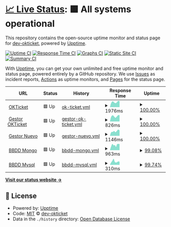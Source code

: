 # [📈 Live Status](https://dev-okticket.github.io/statusT): <!--live status--> **🟩 All systems operational**

This repository contains the open-source uptime monitor and status page for [dev-okticket](https://dev-okticket.github.io/statusT), powered by [Upptime](https://github.com/upptime/upptime).

[![Uptime CI](https://github.com/dev-okticket/statusT/workflows/Uptime%20CI/badge.svg)](https://github.com/dev-okticket/statusT/actions?query=workflow%3A%22Uptime+CI%22)
[![Response Time CI](https://github.com/dev-okticket/statusT/workflows/Response%20Time%20CI/badge.svg)](https://github.com/dev-okticket/statusT/actions?query=workflow%3A%22Response+Time+CI%22)
[![Graphs CI](https://github.com/dev-okticket/statusT/workflows/Graphs%20CI/badge.svg)](https://github.com/dev-okticket/statusT/actions?query=workflow%3A%22Graphs+CI%22)
[![Static Site CI](https://github.com/dev-okticket/statusT/workflows/Static%20Site%20CI/badge.svg)](https://github.com/dev-okticket/statusT/actions?query=workflow%3A%22Static+Site+CI%22)
[![Summary CI](https://github.com/dev-okticket/statusT/workflows/Summary%20CI/badge.svg)](https://github.com/dev-okticket/statusT/actions?query=workflow%3A%22Summary+CI%22)

With [Upptime](https://upptime.js.org), you can get your own unlimited and free uptime monitor and status page, powered entirely by a GitHub repository. We use [Issues](https://github.com/dev-okticket/statusT/issues) as incident reports, [Actions](https://github.com/dev-okticket/statusT/actions) as uptime monitors, and [Pages](https://dev-okticket.github.io/statusT) for the status page.

<!--start: status pages-->
<!-- This summary is generated by Upptime (https://github.com/upptime/upptime) -->
<!-- Do not edit this manually, your changes will be overwritten -->
<!-- prettier-ignore -->
| URL | Status | History | Response Time | Uptime |
| --- | ------ | ------- | ------------- | ------ |
| <img alt="" src="https://icons.duckduckgo.com/ip3/www.okticket.es.ico" height="13"> [OKTicket](https://www.okticket.es) | 🟩 Up | [ok-ticket.yml](https://github.com/dev-okticket/statusT/commits/HEAD/history/ok-ticket.yml) | <details><summary><img alt="Response time graph" src="./graphs/ok-ticket/response-time-week.png" height="20"> 1976ms</summary><br><a href="https://dev-okticket.github.io/statusT/history/ok-ticket"><img alt="Response time 2043" src="https://img.shields.io/endpoint?url=https%3A%2F%2Fraw.githubusercontent.com%2Fdev-okticket%2FstatusT%2FHEAD%2Fapi%2Fok-ticket%2Fresponse-time.json"></a><br><a href="https://dev-okticket.github.io/statusT/history/ok-ticket"><img alt="24-hour response time 2303" src="https://img.shields.io/endpoint?url=https%3A%2F%2Fraw.githubusercontent.com%2Fdev-okticket%2FstatusT%2FHEAD%2Fapi%2Fok-ticket%2Fresponse-time-day.json"></a><br><a href="https://dev-okticket.github.io/statusT/history/ok-ticket"><img alt="7-day response time 1976" src="https://img.shields.io/endpoint?url=https%3A%2F%2Fraw.githubusercontent.com%2Fdev-okticket%2FstatusT%2FHEAD%2Fapi%2Fok-ticket%2Fresponse-time-week.json"></a><br><a href="https://dev-okticket.github.io/statusT/history/ok-ticket"><img alt="30-day response time 3218" src="https://img.shields.io/endpoint?url=https%3A%2F%2Fraw.githubusercontent.com%2Fdev-okticket%2FstatusT%2FHEAD%2Fapi%2Fok-ticket%2Fresponse-time-month.json"></a><br><a href="https://dev-okticket.github.io/statusT/history/ok-ticket"><img alt="1-year response time 2043" src="https://img.shields.io/endpoint?url=https%3A%2F%2Fraw.githubusercontent.com%2Fdev-okticket%2FstatusT%2FHEAD%2Fapi%2Fok-ticket%2Fresponse-time-year.json"></a></details> | <details><summary><a href="https://dev-okticket.github.io/statusT/history/ok-ticket">100.00%</a></summary><a href="https://dev-okticket.github.io/statusT/history/ok-ticket"><img alt="All-time uptime 99.50%" src="https://img.shields.io/endpoint?url=https%3A%2F%2Fraw.githubusercontent.com%2Fdev-okticket%2FstatusT%2FHEAD%2Fapi%2Fok-ticket%2Fuptime.json"></a><br><a href="https://dev-okticket.github.io/statusT/history/ok-ticket"><img alt="24-hour uptime 100.00%" src="https://img.shields.io/endpoint?url=https%3A%2F%2Fraw.githubusercontent.com%2Fdev-okticket%2FstatusT%2FHEAD%2Fapi%2Fok-ticket%2Fuptime-day.json"></a><br><a href="https://dev-okticket.github.io/statusT/history/ok-ticket"><img alt="7-day uptime 100.00%" src="https://img.shields.io/endpoint?url=https%3A%2F%2Fraw.githubusercontent.com%2Fdev-okticket%2FstatusT%2FHEAD%2Fapi%2Fok-ticket%2Fuptime-week.json"></a><br><a href="https://dev-okticket.github.io/statusT/history/ok-ticket"><img alt="30-day uptime 96.43%" src="https://img.shields.io/endpoint?url=https%3A%2F%2Fraw.githubusercontent.com%2Fdev-okticket%2FstatusT%2FHEAD%2Fapi%2Fok-ticket%2Fuptime-month.json"></a><br><a href="https://dev-okticket.github.io/statusT/history/ok-ticket"><img alt="1-year uptime 99.50%" src="https://img.shields.io/endpoint?url=https%3A%2F%2Fraw.githubusercontent.com%2Fdev-okticket%2FstatusT%2FHEAD%2Fapi%2Fok-ticket%2Fuptime-year.json"></a></details>
| <img alt="" src="https://icons.duckduckgo.com/ip3/admin.okticket.es.ico" height="13"> [Gestor OKTicket](https://admin.okticket.es/) | 🟩 Up | [gestor-ok-ticket.yml](https://github.com/dev-okticket/statusT/commits/HEAD/history/gestor-ok-ticket.yml) | <details><summary><img alt="Response time graph" src="./graphs/gestor-ok-ticket/response-time-week.png" height="20"> 826ms</summary><br><a href="https://dev-okticket.github.io/statusT/history/gestor-ok-ticket"><img alt="Response time 1062" src="https://img.shields.io/endpoint?url=https%3A%2F%2Fraw.githubusercontent.com%2Fdev-okticket%2FstatusT%2FHEAD%2Fapi%2Fgestor-ok-ticket%2Fresponse-time.json"></a><br><a href="https://dev-okticket.github.io/statusT/history/gestor-ok-ticket"><img alt="24-hour response time 983" src="https://img.shields.io/endpoint?url=https%3A%2F%2Fraw.githubusercontent.com%2Fdev-okticket%2FstatusT%2FHEAD%2Fapi%2Fgestor-ok-ticket%2Fresponse-time-day.json"></a><br><a href="https://dev-okticket.github.io/statusT/history/gestor-ok-ticket"><img alt="7-day response time 826" src="https://img.shields.io/endpoint?url=https%3A%2F%2Fraw.githubusercontent.com%2Fdev-okticket%2FstatusT%2FHEAD%2Fapi%2Fgestor-ok-ticket%2Fresponse-time-week.json"></a><br><a href="https://dev-okticket.github.io/statusT/history/gestor-ok-ticket"><img alt="30-day response time 786" src="https://img.shields.io/endpoint?url=https%3A%2F%2Fraw.githubusercontent.com%2Fdev-okticket%2FstatusT%2FHEAD%2Fapi%2Fgestor-ok-ticket%2Fresponse-time-month.json"></a><br><a href="https://dev-okticket.github.io/statusT/history/gestor-ok-ticket"><img alt="1-year response time 1062" src="https://img.shields.io/endpoint?url=https%3A%2F%2Fraw.githubusercontent.com%2Fdev-okticket%2FstatusT%2FHEAD%2Fapi%2Fgestor-ok-ticket%2Fresponse-time-year.json"></a></details> | <details><summary><a href="https://dev-okticket.github.io/statusT/history/gestor-ok-ticket">100.00%</a></summary><a href="https://dev-okticket.github.io/statusT/history/gestor-ok-ticket"><img alt="All-time uptime 99.99%" src="https://img.shields.io/endpoint?url=https%3A%2F%2Fraw.githubusercontent.com%2Fdev-okticket%2FstatusT%2FHEAD%2Fapi%2Fgestor-ok-ticket%2Fuptime.json"></a><br><a href="https://dev-okticket.github.io/statusT/history/gestor-ok-ticket"><img alt="24-hour uptime 100.00%" src="https://img.shields.io/endpoint?url=https%3A%2F%2Fraw.githubusercontent.com%2Fdev-okticket%2FstatusT%2FHEAD%2Fapi%2Fgestor-ok-ticket%2Fuptime-day.json"></a><br><a href="https://dev-okticket.github.io/statusT/history/gestor-ok-ticket"><img alt="7-day uptime 100.00%" src="https://img.shields.io/endpoint?url=https%3A%2F%2Fraw.githubusercontent.com%2Fdev-okticket%2FstatusT%2FHEAD%2Fapi%2Fgestor-ok-ticket%2Fuptime-week.json"></a><br><a href="https://dev-okticket.github.io/statusT/history/gestor-ok-ticket"><img alt="30-day uptime 100.00%" src="https://img.shields.io/endpoint?url=https%3A%2F%2Fraw.githubusercontent.com%2Fdev-okticket%2FstatusT%2FHEAD%2Fapi%2Fgestor-ok-ticket%2Fuptime-month.json"></a><br><a href="https://dev-okticket.github.io/statusT/history/gestor-ok-ticket"><img alt="1-year uptime 99.99%" src="https://img.shields.io/endpoint?url=https%3A%2F%2Fraw.githubusercontent.com%2Fdev-okticket%2FstatusT%2FHEAD%2Fapi%2Fgestor-ok-ticket%2Fuptime-year.json"></a></details>
| <img alt="" src="https://icons.duckduckgo.com/ip3/adminokt.okticket.es.ico" height="13"> [Gestor Nuevo](https://adminokt.okticket.es/) | 🟩 Up | [gestor-nuevo.yml](https://github.com/dev-okticket/statusT/commits/HEAD/history/gestor-nuevo.yml) | <details><summary><img alt="Response time graph" src="./graphs/gestor-nuevo/response-time-week.png" height="20"> 1146ms</summary><br><a href="https://dev-okticket.github.io/statusT/history/gestor-nuevo"><img alt="Response time 936" src="https://img.shields.io/endpoint?url=https%3A%2F%2Fraw.githubusercontent.com%2Fdev-okticket%2FstatusT%2FHEAD%2Fapi%2Fgestor-nuevo%2Fresponse-time.json"></a><br><a href="https://dev-okticket.github.io/statusT/history/gestor-nuevo"><img alt="24-hour response time 1352" src="https://img.shields.io/endpoint?url=https%3A%2F%2Fraw.githubusercontent.com%2Fdev-okticket%2FstatusT%2FHEAD%2Fapi%2Fgestor-nuevo%2Fresponse-time-day.json"></a><br><a href="https://dev-okticket.github.io/statusT/history/gestor-nuevo"><img alt="7-day response time 1146" src="https://img.shields.io/endpoint?url=https%3A%2F%2Fraw.githubusercontent.com%2Fdev-okticket%2FstatusT%2FHEAD%2Fapi%2Fgestor-nuevo%2Fresponse-time-week.json"></a><br><a href="https://dev-okticket.github.io/statusT/history/gestor-nuevo"><img alt="30-day response time 1050" src="https://img.shields.io/endpoint?url=https%3A%2F%2Fraw.githubusercontent.com%2Fdev-okticket%2FstatusT%2FHEAD%2Fapi%2Fgestor-nuevo%2Fresponse-time-month.json"></a><br><a href="https://dev-okticket.github.io/statusT/history/gestor-nuevo"><img alt="1-year response time 936" src="https://img.shields.io/endpoint?url=https%3A%2F%2Fraw.githubusercontent.com%2Fdev-okticket%2FstatusT%2FHEAD%2Fapi%2Fgestor-nuevo%2Fresponse-time-year.json"></a></details> | <details><summary><a href="https://dev-okticket.github.io/statusT/history/gestor-nuevo">100.00%</a></summary><a href="https://dev-okticket.github.io/statusT/history/gestor-nuevo"><img alt="All-time uptime 100.00%" src="https://img.shields.io/endpoint?url=https%3A%2F%2Fraw.githubusercontent.com%2Fdev-okticket%2FstatusT%2FHEAD%2Fapi%2Fgestor-nuevo%2Fuptime.json"></a><br><a href="https://dev-okticket.github.io/statusT/history/gestor-nuevo"><img alt="24-hour uptime 100.00%" src="https://img.shields.io/endpoint?url=https%3A%2F%2Fraw.githubusercontent.com%2Fdev-okticket%2FstatusT%2FHEAD%2Fapi%2Fgestor-nuevo%2Fuptime-day.json"></a><br><a href="https://dev-okticket.github.io/statusT/history/gestor-nuevo"><img alt="7-day uptime 100.00%" src="https://img.shields.io/endpoint?url=https%3A%2F%2Fraw.githubusercontent.com%2Fdev-okticket%2FstatusT%2FHEAD%2Fapi%2Fgestor-nuevo%2Fuptime-week.json"></a><br><a href="https://dev-okticket.github.io/statusT/history/gestor-nuevo"><img alt="30-day uptime 100.00%" src="https://img.shields.io/endpoint?url=https%3A%2F%2Fraw.githubusercontent.com%2Fdev-okticket%2FstatusT%2FHEAD%2Fapi%2Fgestor-nuevo%2Fuptime-month.json"></a><br><a href="https://dev-okticket.github.io/statusT/history/gestor-nuevo"><img alt="1-year uptime 100.00%" src="https://img.shields.io/endpoint?url=https%3A%2F%2Fraw.githubusercontent.com%2Fdev-okticket%2FstatusT%2FHEAD%2Fapi%2Fgestor-nuevo%2Fuptime-year.json"></a></details>
| <img alt="" src="https://icons.duckduckgo.com/ip3/api.okticket.es.ico" height="13"> [BBDD Mongo](https://api.okticket.es/v2/public/api/monitor/mongodb) | 🟩 Up | [bbdd-mongo.yml](https://github.com/dev-okticket/statusT/commits/HEAD/history/bbdd-mongo.yml) | <details><summary><img alt="Response time graph" src="./graphs/bbdd-mongo/response-time-week.png" height="20"> 963ms</summary><br><a href="https://dev-okticket.github.io/statusT/history/bbdd-mongo"><img alt="Response time 1207" src="https://img.shields.io/endpoint?url=https%3A%2F%2Fraw.githubusercontent.com%2Fdev-okticket%2FstatusT%2FHEAD%2Fapi%2Fbbdd-mongo%2Fresponse-time.json"></a><br><a href="https://dev-okticket.github.io/statusT/history/bbdd-mongo"><img alt="24-hour response time 1147" src="https://img.shields.io/endpoint?url=https%3A%2F%2Fraw.githubusercontent.com%2Fdev-okticket%2FstatusT%2FHEAD%2Fapi%2Fbbdd-mongo%2Fresponse-time-day.json"></a><br><a href="https://dev-okticket.github.io/statusT/history/bbdd-mongo"><img alt="7-day response time 963" src="https://img.shields.io/endpoint?url=https%3A%2F%2Fraw.githubusercontent.com%2Fdev-okticket%2FstatusT%2FHEAD%2Fapi%2Fbbdd-mongo%2Fresponse-time-week.json"></a><br><a href="https://dev-okticket.github.io/statusT/history/bbdd-mongo"><img alt="30-day response time 943" src="https://img.shields.io/endpoint?url=https%3A%2F%2Fraw.githubusercontent.com%2Fdev-okticket%2FstatusT%2FHEAD%2Fapi%2Fbbdd-mongo%2Fresponse-time-month.json"></a><br><a href="https://dev-okticket.github.io/statusT/history/bbdd-mongo"><img alt="1-year response time 1207" src="https://img.shields.io/endpoint?url=https%3A%2F%2Fraw.githubusercontent.com%2Fdev-okticket%2FstatusT%2FHEAD%2Fapi%2Fbbdd-mongo%2Fresponse-time-year.json"></a></details> | <details><summary><a href="https://dev-okticket.github.io/statusT/history/bbdd-mongo">99.08%</a></summary><a href="https://dev-okticket.github.io/statusT/history/bbdd-mongo"><img alt="All-time uptime 99.88%" src="https://img.shields.io/endpoint?url=https%3A%2F%2Fraw.githubusercontent.com%2Fdev-okticket%2FstatusT%2FHEAD%2Fapi%2Fbbdd-mongo%2Fuptime.json"></a><br><a href="https://dev-okticket.github.io/statusT/history/bbdd-mongo"><img alt="24-hour uptime 100.00%" src="https://img.shields.io/endpoint?url=https%3A%2F%2Fraw.githubusercontent.com%2Fdev-okticket%2FstatusT%2FHEAD%2Fapi%2Fbbdd-mongo%2Fuptime-day.json"></a><br><a href="https://dev-okticket.github.io/statusT/history/bbdd-mongo"><img alt="7-day uptime 99.08%" src="https://img.shields.io/endpoint?url=https%3A%2F%2Fraw.githubusercontent.com%2Fdev-okticket%2FstatusT%2FHEAD%2Fapi%2Fbbdd-mongo%2Fuptime-week.json"></a><br><a href="https://dev-okticket.github.io/statusT/history/bbdd-mongo"><img alt="30-day uptime 99.79%" src="https://img.shields.io/endpoint?url=https%3A%2F%2Fraw.githubusercontent.com%2Fdev-okticket%2FstatusT%2FHEAD%2Fapi%2Fbbdd-mongo%2Fuptime-month.json"></a><br><a href="https://dev-okticket.github.io/statusT/history/bbdd-mongo"><img alt="1-year uptime 99.88%" src="https://img.shields.io/endpoint?url=https%3A%2F%2Fraw.githubusercontent.com%2Fdev-okticket%2FstatusT%2FHEAD%2Fapi%2Fbbdd-mongo%2Fuptime-year.json"></a></details>
| <img alt="" src="https://icons.duckduckgo.com/ip3/api.okticket.es.ico" height="13"> [BBDD Mysql](https://api.okticket.es/v2/public/api/monitor/mysql) | 🟩 Up | [bbdd-mysql.yml](https://github.com/dev-okticket/statusT/commits/HEAD/history/bbdd-mysql.yml) | <details><summary><img alt="Response time graph" src="./graphs/bbdd-mysql/response-time-week.png" height="20"> 310ms</summary><br><a href="https://dev-okticket.github.io/statusT/history/bbdd-mysql"><img alt="Response time 354" src="https://img.shields.io/endpoint?url=https%3A%2F%2Fraw.githubusercontent.com%2Fdev-okticket%2FstatusT%2FHEAD%2Fapi%2Fbbdd-mysql%2Fresponse-time.json"></a><br><a href="https://dev-okticket.github.io/statusT/history/bbdd-mysql"><img alt="24-hour response time 286" src="https://img.shields.io/endpoint?url=https%3A%2F%2Fraw.githubusercontent.com%2Fdev-okticket%2FstatusT%2FHEAD%2Fapi%2Fbbdd-mysql%2Fresponse-time-day.json"></a><br><a href="https://dev-okticket.github.io/statusT/history/bbdd-mysql"><img alt="7-day response time 310" src="https://img.shields.io/endpoint?url=https%3A%2F%2Fraw.githubusercontent.com%2Fdev-okticket%2FstatusT%2FHEAD%2Fapi%2Fbbdd-mysql%2Fresponse-time-week.json"></a><br><a href="https://dev-okticket.github.io/statusT/history/bbdd-mysql"><img alt="30-day response time 276" src="https://img.shields.io/endpoint?url=https%3A%2F%2Fraw.githubusercontent.com%2Fdev-okticket%2FstatusT%2FHEAD%2Fapi%2Fbbdd-mysql%2Fresponse-time-month.json"></a><br><a href="https://dev-okticket.github.io/statusT/history/bbdd-mysql"><img alt="1-year response time 354" src="https://img.shields.io/endpoint?url=https%3A%2F%2Fraw.githubusercontent.com%2Fdev-okticket%2FstatusT%2FHEAD%2Fapi%2Fbbdd-mysql%2Fresponse-time-year.json"></a></details> | <details><summary><a href="https://dev-okticket.github.io/statusT/history/bbdd-mysql">99.74%</a></summary><a href="https://dev-okticket.github.io/statusT/history/bbdd-mysql"><img alt="All-time uptime 99.96%" src="https://img.shields.io/endpoint?url=https%3A%2F%2Fraw.githubusercontent.com%2Fdev-okticket%2FstatusT%2FHEAD%2Fapi%2Fbbdd-mysql%2Fuptime.json"></a><br><a href="https://dev-okticket.github.io/statusT/history/bbdd-mysql"><img alt="24-hour uptime 100.00%" src="https://img.shields.io/endpoint?url=https%3A%2F%2Fraw.githubusercontent.com%2Fdev-okticket%2FstatusT%2FHEAD%2Fapi%2Fbbdd-mysql%2Fuptime-day.json"></a><br><a href="https://dev-okticket.github.io/statusT/history/bbdd-mysql"><img alt="7-day uptime 99.74%" src="https://img.shields.io/endpoint?url=https%3A%2F%2Fraw.githubusercontent.com%2Fdev-okticket%2FstatusT%2FHEAD%2Fapi%2Fbbdd-mysql%2Fuptime-week.json"></a><br><a href="https://dev-okticket.github.io/statusT/history/bbdd-mysql"><img alt="30-day uptime 99.94%" src="https://img.shields.io/endpoint?url=https%3A%2F%2Fraw.githubusercontent.com%2Fdev-okticket%2FstatusT%2FHEAD%2Fapi%2Fbbdd-mysql%2Fuptime-month.json"></a><br><a href="https://dev-okticket.github.io/statusT/history/bbdd-mysql"><img alt="1-year uptime 99.96%" src="https://img.shields.io/endpoint?url=https%3A%2F%2Fraw.githubusercontent.com%2Fdev-okticket%2FstatusT%2FHEAD%2Fapi%2Fbbdd-mysql%2Fuptime-year.json"></a></details>

<!--end: status pages-->

[**Visit our status website →**](https://dev-okticket.github.io/statusT)

## 📄 License

- Powered by: [Upptime](https://github.com/upptime/upptime)
- Code: [MIT](./LICENSE) © [dev-okticket](https://dev-okticket.github.io/statusT)
- Data in the `./history` directory: [Open Database License](https://opendatacommons.org/licenses/odbl/1-0/)
